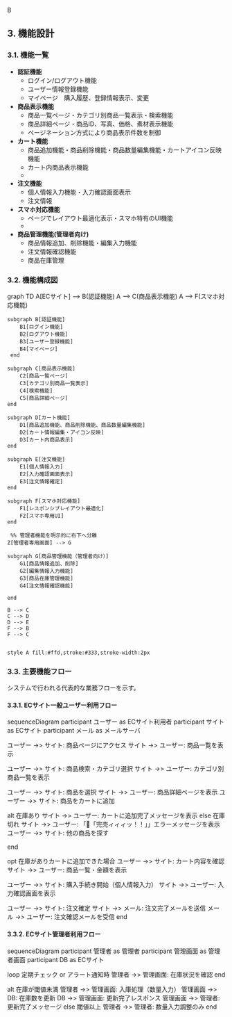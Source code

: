 B
## 3. 機能設計

### 3.1. 機能一覧

- **認証機能**
    - ログイン/ログアウト機能
    - ユーザー情報登録機能
    - マイページ　購入履歴、登録情報表示、変更
- **商品表示機能**
    - 商品一覧ページ・カテゴリ別商品一覧表示・検索機能
    - 商品詳細ページ・商品ID、写真、価格、素材表示機能
    - ページネーション方式により商品表示件数を制御
- **カート機能**
    - 商品追加機能・商品削除機能・商品数量編集機能・カートアイコン反映機能
    - カート内商品表示機能
    - 
- **注文機能**
    - 個人情報入力機能・入力確認画面表示
    - 注文情報
- **スマホ対応機能**
    - ページでレイアウト最適化表示・スマホ特有のUI機能
    - 
- **商品管理機能(管理者向け)**
    - 商品情報追加、削除機能・編集入力機能
    - 注文情報確認機能
    - 商品在庫管理

### 3.2. 機能構成図

<div class="mermaid">
graph TD
    A[ECサイト] --> B(認証機能)
    A --> C(商品表示機能)
    A --> F(スマホ対応機能)
    

    subgraph B[認証機能]
        B1[ログイン機能]
        B2[ログアウト機能]
        B3[ユーザー登録機能]
        B4[マイページ]
     end

    subgraph C[商品表示機能]
        C2[商品一覧ページ]
        C3[カテゴリ別商品一覧表示]
        C4[検索機能]
        C5[商品詳細ページ]
    end

    subgraph D[カート機能]
        D1[商品追加機能、商品削除機能、商品数量編集機能]
        D2[カート情報編集・アイコン反映]
        D3[カート内商品表示]
    end

    subgraph E[注文機能]
        E1[個人情報入力]
        E2[入力確認画面表示]
        E3[注文情報確定]
    end

    subgraph F[スマホ対応機能]
        F1[レスポンシブレイアウト最適化]
        F2[スマホ専用UI]
    end

     %% 管理者機能を明示的に右下へ分離
    Z[管理者専用画面] --> G

    subgraph G[商品管理機能（管理者向け）]
        G1[商品情報追加、削除]
        G2[編集情報入力機能]
        G3[商品在庫管理機能]
        G4[注文情報確認機能]

    end

    B --> C
    C --> D
    D --> E
    F --> B
    F --> C
    

    style A fill:#ffd,stroke:#333,stroke-width:2px
</div>

### 3.3. 主要機能フロー

システムで行われる代表的な業務フローを示す。

#### 3.3.1. ECサイト一般ユーザー利用フロー

<div class="mermaid">
sequenceDiagram
participant ユーザー as ECサイト利用者
participant サイト as ECサイト
participant メール as メールサーバ

ユーザー ->> サイト: 商品ページにアクセス
サイト ->> ユーザー: 商品一覧を表示

ユーザー ->> サイト: 商品検索・カテゴリ選択
サイト ->> ユーザー: カテゴリ別商品一覧を表示

ユーザー ->> サイト: 商品を選択
サイト ->> ユーザー: 商品詳細ページを表示
ユーザー ->> サイト: 商品をカートに追加

alt 在庫あり
サイト ->> ユーザー: カートに追加完了メッセージを表示
else 在庫切れ
サイト ->> ユーザー: 「🎉「完売ィィィッ！！」」エラーメッセージを表示
ユーザー ->> サイト: 他の商品を探す

end

opt 在庫がありカートに追加できた場合
ユーザー ->> サイト: カート内容を確認
サイト ->> ユーザー: 商品一覧・金額を表示

ユーザー ->> サイト: 購入手続き開始（個人情報入力）
サイト ->> ユーザー: 入力確認画面を表示

ユーザー ->> サイト: 注文確定
サイト ->> メール: 注文完了メールを送信
メール ->> ユーザー: 注文確認メールを受信
end
</div>

#### 3.3.2. ECサイト管理者利用フロー
<div class="mermaid">
sequenceDiagram
participant 管理者 as 管理者
participant 管理画面 as 管理者画面
participant DB as ECサイト

loop 定期チェック or アラート通知時
    管理者 ->> 管理画面: 在庫状況を確認
end

alt 在庫が閾値未満
    管理者 ->> 管理画面: 入庫処理（数量入力）
    管理画面 ->> DB: 在庫数を更新
    DB ->> 管理画面: 更新完了レスポンス
    管理画面 ->> 管理者: 更新完了メッセージ
else 閾値以上
    管理者 ->> 管理者: 数量入力調整のみ
end
</div>
